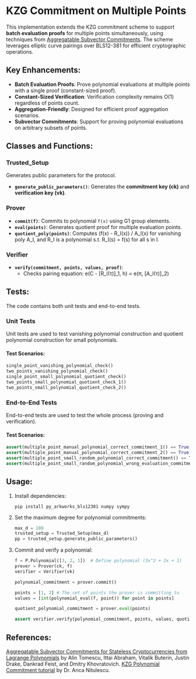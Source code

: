 # KZG Commitment on Multiple Points

This implementation extends the KZG commitment scheme to support **batch evaluation proofs** for multiple points simultaneously, using techniques from [Aggregatable Subvector Commitments](https://alinush.github.io/2020/05/06/aggregatable-subvector-commitments-for-stateless-cryptocurrencies.html). The scheme leverages elliptic curve pairings over BLS12-381 for efficient cryptographic operations.

## Key Enhancements:
- **Batch Evaluation Proofs**: Prove polynomial evaluations at multiple points with a single proof (constant-sized proof).
- **Constant-Sized Verification**: Verification complexity remains O(1) regardless of points count.
- **Aggregation-Friendly**: Designed for efficient proof aggregation scenarios.
- **Subvector Commitments**: Support for proving polynomial evaluations on arbitrary subsets of points.

## Classes and Functions:
### **Trusted_Setup**
Generates public parameters for the protocol.
- **`generate_public_parameters()`**: Generates the **commitment key (ck)** and **verification key (vk)**.

### **Prover**
- **`commit(f)`**: Commits to polynomial `f(x)` using G1 group elements.
- **`eval(points)`**: Generates quotient proof for multiple evaluation points.
- **`quotient_poly(points)`**: Computes (f(x) - R_I(x)) / A_I(x) for vanishing poly A_I, and R_I is a polynomial s.t. R_I(s) = f(s) for all s in I.

### **Verifier**
- **`verify(commitment, points, values, proof)`**: 
  - Checks pairing equation: e(C - [R_I(τ)]_1, h) = e(π, [A_I(τ)]_2)

## Tests:
The code contains both unit tests and end-to-end tests.

### Unit Tests
Unit tests are used to test vanishing polynomial construction and quotient polynomial construction for small polynomials.

#### Test Scenarios:
```python
single_point_vanishing_polynomial_check()
two_points_vanishing_polynomial_check()
single_point_small_polynomial_quotient_check()
two_points_small_polynomial_quotient_check_1()
two_points_small_polynomial_quotient_check_2()
```

### End-to-End Tests
End-to-end tests are used to test the whole process (proving and verification).

#### Test Scenarios:
```python
assert(multiple_point_manual_polynomial_correct_commitment_1() == True)
assert(multiple_point_manual_polynomial_correct_commitment_2() == True)
assert(multiple_point_small_random_polynomial_correct_commitment() == True)
assert(multiple_point_small_random_polynomial_wrong_evaluation_commitment() == False)
```

## Usage:
1. Install dependencies:
   ```
   pip install py_arkworks_bls12381 numpy sympy
   ```
2. Set the maximum degree for polynomial commitments:
   ```python
   max_d = 100
   trusted_setup = Trusted_Setup(max_d)
   pp = trusted_setup.generate_public_parameters()
   ```
3. Commit and verify a polynomial:
   ```python
   f = P.Polynomial([3, 2, 1])  # Define polynomial (3x^2 + 2x + 1)
   prover = Prover(ck, f)
   verifier = Verifier(vk)

   polynomial_commitment = prover.commit()

   points = [1, 2] # The set of points the prover is committing to
   values = [int(polynomial_eval(f, point)) for point in points]
   
   quotient_polynomial_commitment = prover.eval(points)

   assert verifier.verify(polynomial_commitment, points, values, quotient_polynomial_commitment) == True
   ```
   
## References:
[Aggregatable Subvector Commitments for Stateless Cryptocurrencies from Lagrange Polynomials]((https://alinush.github.io/2020/05/06/aggregatable-subvector-commitments-for-stateless-cryptocurrencies.html)) by Alin Tomescu, Ittai Abraham, Vitalik Buterin, Justin Drake, Dankrad Feist, and Dmitry Khovratovich.
[KZG Polynomial Commitment tutorial](https://hackmd.io/769wh787T8SNaFwmNX74fA) by Dr. Anca Nitulescu.
